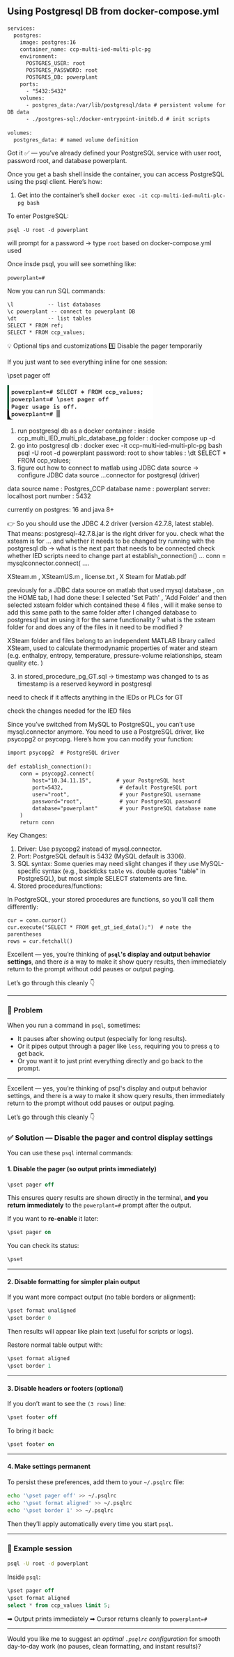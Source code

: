 
## Using Postgresql DB from docker-compose.yml

```
services:
  postgres:
    image: postgres:16
    container_name: ccp-multi-ied-multi-plc-pg
    environment:
      POSTGRES_USER: root
      POSTGRES_PASSWORD: root
      POSTGRES_DB: powerplant
    ports:
      - "5432:5432"
    volumes:
      - postgres_data:/var/lib/postgresql/data # persistent volume for DB data
      - ./postgres-sql:/docker-entrypoint-initdb.d # init scripts

volumes:
  postgres_data: # named volume definition
```

Got it ✅ — you’ve already defined your PostgreSQL service with user root, password root, and database powerplant.

Once you get a bash shell inside the container, you can access PostgreSQL using the psql client. Here’s how:

1. Get into the container’s shell
`docker exec -it ccp-multi-ied-multi-plc-pg bash`

To enter PostgreSQL:

`psql -U root -d powerplant`

will prompt for a password -> type `root` based on docker-compose.yml used

Once insde psql, you will see something like:

`powerplant=#`

Now you can run SQL commands:

```
\l           -- list databases
\c powerplant -- connect to powerplant DB
\dt          -- list tables
SELECT * FROM ref;
SELECT * FROM ccp_values;
```

💡 Optional tips and customizations
1️⃣ Disable the pager temporarily

If you just want to see everything inline for one session:

\pset pager off

![alt text](image-3.png)


1. run postgresql db as a docker container :
inside ccp_multi_IED_multi_plc_database_pg folder :
docker compose up -d
2. go into postgresql db :
docker exec -it ccp-multi-ied-multi-plc-pg bash
psql -U root -d powerplant
password: root
to show tables : \dt
SELECT * FROM ccp_values;
3. figure out how to connect to matlab using JDBC data source -> configure JDBC data source ...connector for postgresql (driver) 
 
data source name : Postgres_CCP
database name : powerplant
server: localhost
port number : 5432 
 
currently on postgres: 16 and java 8+ 
 
👉 So you should use the JDBC 4.2 driver (version 42.7.8, latest stable). That means: postgresql-42.7.8.jar is the right driver for you.
check what the xsteam is for ... and whether it needs to be changed
try running with the postgresql db -> what is the next part that needs to be connected
check whether IED scripts need to change part at establish_connection() ... conn = mysqlconnector.connect( ....


 
XSteam.m , XSteamUS.m , license.txt , X Steam for Matlab.pdf 
 
previously for a JDBC data source on matlab that used mysql database , on the HOME tab, I had done these: I selected 'Set Path' , 'Add Folder' and then selected xsteam folder  which contained these 4 files , will it make sense to add this same path to the same folder after I changed database to postgresql but im using it for the same functionality ? what is the xsteam folder for and does any of the files in it need to be modified ?
 
XSteam folder and files belong to an independent MATLAB library called XSteam, used to calculate thermodynamic properties of water and steam (e.g. enthalpy, entropy, temperature, pressure-volume relationships, steam quality etc. )
 
3. in stored_procedure_pg_GT.sql -> timestamp was changed to ts as timestamp is a reserved keyword in postgresql
 
need to check if it affects anything in the IEDs or PLCs for GT
 
check the changes needed for the IED files
 
 
Since you’ve switched from MySQL to PostgreSQL, you can’t use mysql.connector anymore. You need to use a PostgreSQL driver, like psycopg2 or psycopg.
Here’s how you can modify your function:
```
import psycopg2  # PostgreSQL driver

def establish_connection():
    conn = psycopg2.connect(
        host="10.34.11.15",        # your PostgreSQL host
        port=5432,                  # default PostgreSQL port
        user="root",                # your PostgreSQL username
        password="root",            # your PostgreSQL password
        database="powerplant"       # your PostgreSQL database name
    )
    return conn
```

Key Changes:

1. Driver: Use psycopg2 instead of mysql.connector.
2. Port: PostgreSQL default is 5432 (MySQL default is 3306).
3. SQL syntax: Some queries may need slight changes if they use MySQL-specific syntax (e.g., backticks `table` vs. double quotes "table" in PostgreSQL), but most simple SELECT statements are fine.
4. Stored procedures/functions:

In PostgreSQL, your stored procedures are functions, so you’ll call them differently:
```
cur = conn.cursor()
cur.execute("SELECT * FROM get_gt_ied_data();")  # note the parentheses
rows = cur.fetchall()
```


Excellent — yes, you’re thinking of **`psql`'s display and output behavior settings**, and there *is* a way to make it show query results, then immediately return to the prompt without odd pauses or output paging.

Let’s go through this cleanly 👇

---

### 🎯 Problem

When you run a command in `psql`, sometimes:

* It pauses after showing output (especially for long results).
* Or it pipes output through a pager like `less`, requiring you to press `q` to get back.
* Or you want it to just print everything directly and go back to the prompt.

---

Excellent — yes, you’re thinking of psql's display and output behavior settings, and there is a way to make it show query results, then immediately return to the prompt without odd pauses or output paging.

Let’s go through this cleanly 👇

### ✅ Solution — Disable the pager and control display settings

You can use these `psql` internal commands:

#### 1. **Disable the pager (so output prints immediately)**

```sql
\pset pager off
```

This ensures query results are shown directly in the terminal, **and you return immediately** to the `powerplant=#` prompt after the output.

If you want to **re-enable** it later:

```sql
\pset pager on
```

You can check its status:

```sql
\pset
```

---

#### 2. **Disable formatting for simpler plain output**

If you want more compact output (no table borders or alignment):

```sql
\pset format unaligned
\pset border 0
```

Then results will appear like plain text (useful for scripts or logs).

Restore normal table output with:

```sql
\pset format aligned
\pset border 1
```

---

#### 3. **Disable headers or footers (optional)**

If you don’t want to see the `(3 rows)` line:

```sql
\pset footer off
```

To bring it back:

```sql
\pset footer on
```

---

#### 4. **Make settings permanent**

To persist these preferences, add them to your `~/.psqlrc` file:

```bash
echo '\pset pager off' >> ~/.psqlrc
echo '\pset format aligned' >> ~/.psqlrc
echo '\pset border 1' >> ~/.psqlrc
```

Then they’ll apply automatically every time you start `psql`.

---

### 🧠 Example session

```bash
psql -U root -d powerplant
```

Inside `psql`:

```sql
\pset pager off
\pset format aligned
select * from ccp_values limit 5;
```

➡ Output prints immediately
➡ Cursor returns cleanly to `powerplant=#`

---

Would you like me to suggest an *optimal `.psqlrc` configuration* for smooth day-to-day work (no pauses, clean formatting, and instant results)?
